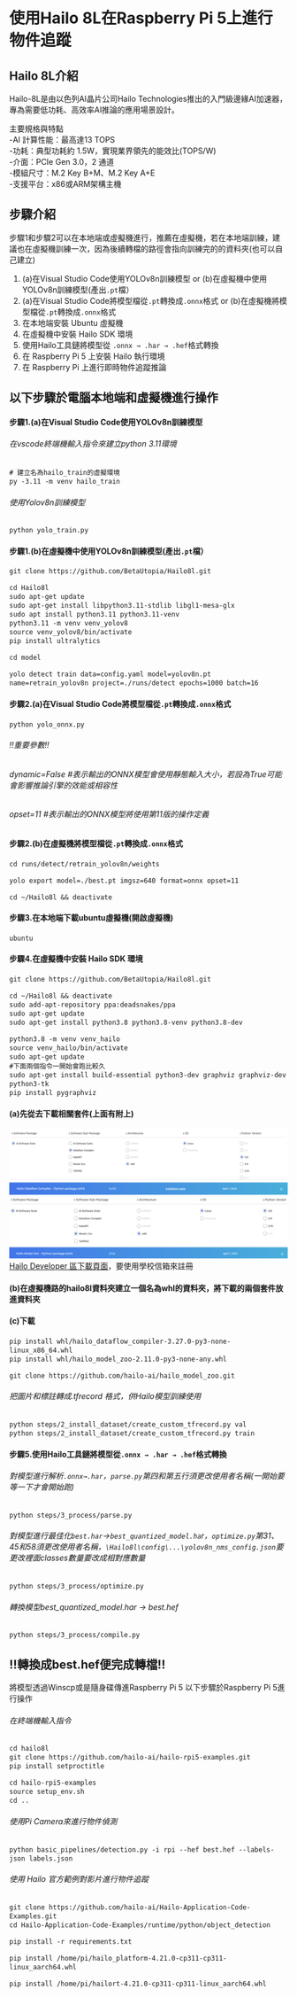 # 使用Hailo 8L在Raspberry Pi 5上進行物件追蹤

## Hailo 8L介紹

Hailo-8L是由以色列AI晶片公司Hailo Technologies推出的入門級邊緣AI加速器，專為需要低功耗、高效率AI推論的應用場景設計。

主要規格與特點<br>
-AI 計算性能：最高達13 TOPS<br>
-功耗：典型功耗約 1.5W，實現業界領先的能效比(TOPS/W)<br>
-介面：PCIe Gen 3.0，2 通道<br>
-模組尺寸：M.2 Key B+M、M.2 Key A+E<br>
-支援平台：x86或ARM架構主機<br>

## 步驟介紹
步驟1和步驟2可以在本地端或虛擬機進行，推薦在虛擬機，若在本地端訓練，建議也在虛擬機訓練一次，因為後續轉檔的路徑會指向訓練完的的資料夾(也可以自己建立)
1. (a)在Visual Studio Code使用YOLOv8n訓練模型 or (b)在虛擬機中使用YOLOv8n訓練模型(產出`.pt`檔）  
2. (a)在Visual Studio Code將模型檔從`.pt`轉換成`.onnx`格式 or (b)在虛擬機將模型檔從`.pt`轉換成`.onnx`格式  
3. 在本地端安裝 Ubuntu 虛擬機  
4. 在虛擬機中安裝 Hailo SDK 環境  
5. 使用Hailo工具鏈將模型從 `.onnx → .har → .hef`格式轉換  
6. 在 Raspberry Pi 5 上安裝 Hailo 執行環境  
7. 在 Raspberry Pi 上進行即時物件追蹤推論

## 以下步驟於電腦本地端和虛擬機進行操作

#### 步驟1.(a)在Visual Studio Code使用YOLOv8n訓練模型
###### 在vscode終端機輸入指令來建立python 3.11環境
```
# 建立名為hailo_train的虛擬環境
py -3.11 -m venv hailo_train
```
###### 使用Yolov8n訓練模型
```
python yolo_train.py
```
#### 步驟1.(b)在虛擬機中使用YOLOv8n訓練模型(產出`.pt`檔）  
```
git clone https://github.com/BetaUtopia/Hailo8l.git
```
```
cd Hailo8l
sudo apt-get update
sudo apt-get install libpython3.11-stdlib libgl1-mesa-glx
sudo apt install python3.11 python3.11-venv
python3.11 -m venv venv_yolov8
source venv_yolov8/bin/activate
pip install ultralytics
```
```
cd model
```
```
yolo detect train data=config.yaml model=yolov8n.pt name=retrain_yolov8n project=./runs/detect epochs=1000 batch=16
```
#### 步驟2.(a)在Visual Studio Code將模型檔從`.pt`轉換成`.onnx`格式
```
python yolo_onnx.py
```
###### !!重要參數!!  
###### dynamic=False #表示輸出的ONNX模型會使用靜態輸入大小，若設為True可能會影響推論引擎的效能或相容性  
###### opset=11 #表示輸出的ONNX模型將使用第11版的操作定義

#### 步驟2.(b)在虛擬機將模型檔從`.pt`轉換成`.onnx`格式
```
cd runs/detect/retrain_yolov8n/weights   
```
```
yolo export model=./best.pt imgsz=640 format=onnx opset=11 
```
```
cd ~/Hailo8l && deactivate
```
#### 步驟3.在本地端下載ubuntu虛擬機(開啟虛擬機)
```
ubuntu
```
#### 步驟4.在虛擬機中安裝 Hailo SDK 環境
```
git clone https://github.com/BetaUtopia/Hailo8l.git
```
```
cd ~/Hailo8l && deactivate
sudo add-apt-repository ppa:deadsnakes/ppa
sudo apt-get update
sudo apt-get install python3.8 python3.8-venv python3.8-dev
```
```
python3.8 -m venv venv_hailo
source venv_hailo/bin/activate
sudo apt-get update
#下面兩個指令一開始會跑比較久
sudo apt-get install build-essential python3-dev graphviz graphviz-dev python3-tk
pip install pygraphviz
```
#### (a)先從去下載相關套件(上面有附上)
![Hailo Training Screenshot](https://github.com/liyouchen0219/hailo-train/blob/main/%E8%9E%A2%E5%B9%95%E6%93%B7%E5%8F%96%E7%95%AB%E9%9D%A2%202025-05-15%20190232.png?raw=true)
![Hailo Training Screenshot](https://github.com/liyouchen0219/hailo-train/blob/main/%E8%9E%A2%E5%B9%95%E6%93%B7%E5%8F%96%E7%95%AB%E9%9D%A2%202025-05-15%20201234.png?raw=true)
[Hailo Developer 區下載頁面](https://hailo.ai/developer-zone/software-downloads/)，要使用學校信箱來註冊
#### (b)在虛擬機路的hailo8l資料夾建立一個名為whl的資料夾，將下載的兩個套件放進資料夾
#### (c)下載
```
pip install whl/hailo_dataflow_compiler-3.27.0-py3-none-linux_x86_64.whl
pip install whl/hailo_model_zoo-2.11.0-py3-none-any.whl
```
```
git clone https://github.com/hailo-ai/hailo_model_zoo.git
```
###### 把圖片和標註轉成.tfrecord 格式，供Hailo模型訓練使用
```
python steps/2_install_dataset/create_custom_tfrecord.py val
python steps/2_install_dataset/create_custom_tfrecord.py train
```
#### 步驟5.使用Hailo工具鏈將模型從`.onnx → .har → .hef`格式轉換
###### 對模型進行解析`.onnx→.har`，`parse.py`第四和第五行須更改使用者名稱(一開始要等一下才會開始跑)
```
python steps/3_process/parse.py
```
###### 對模型進行最佳化`best.har`→`best_quantized_model.ha`r，`optimize.py`第31、45和58須更改使用者名稱，`\Hailo8l\config\...\yolov8n_nms_config.json`要更改裡面classes數量要改成相對應數量
```
python steps/3_process/optimize.py
```
###### 轉換模型best_quantized_model.har → best.hef
```
python steps/3_process/compile.py
```
## !!轉換成best.hef便完成轉檔!!

將模型透過Winscp或是隨身碟傳進Raspberry Pi 5
以下步驟於Raspberry Pi 5進行操作
###### 在終端機輸入指令
```
cd hailo8l
git clone https://github.com/hailo-ai/hailo-rpi5-examples.git
pip install setproctitle
```
```
cd hailo-rpi5-examples
source setup_env.sh
cd ..
```
###### 使用Pi Camera來進行物件偵測
```
python basic_pipelines/detection.py -i rpi --hef best.hef --labels-json labels.json
```
###### 使用 Hailo 官方範例對影片進行物件追蹤
```
git clone https://github.com/hailo-ai/Hailo-Application-Code-Examples.git
cd Hailo-Application-Code-Examples/runtime/python/object_detection
```
```
pip install -r requirements.txt
```
```
pip install /home/pi/hailo_platform-4.21.0-cp311-cp311-linux_aarch64.whl
```
```
pip install /home/pi/hailort-4.21.0-cp311-cp311-linux_aarch64.whl
```





